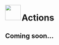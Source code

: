 <image width="50px" src="https://raw.githubusercontent.com/sminez/penrose/develop/icon.svg" align="left"></image>
# Actions

## Coming soon...
